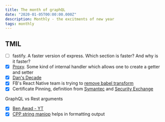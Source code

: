```yaml
---
title: The month of graphQL
date: "2020-01-05T00:00:00.000Z"
description: Monthly - the excitments of new year
tags: monthly
---
```


## TMIL

- [ ] fastify. A faster version of express. Which section is faster? And why is it faster?
- [x] [Proxy](https://developer.mozilla.org/en-US/docs/Web/JavaScript/Reference/Global_Objects/Proxy). Some kind of internal handler which allows one to create a getter and setter
- [x] [Dan's Decade](https://overreacted.io/my-decade-in-review/)
- [x] FB's React Native team is trying to [remove babel transform](https://twitter.com/cpojer/status/1218189812533993473?s=200)
- [x] Certificate Pinning, definition from [Symantec](https://www.symantec.com/content/dam/symantec/docs/white-papers/certificate-pinning-en.pdf) and [Security Exchange](https://security.stackexchange.com/questions/29988/what-is-certificate-pinning)

GraphQL vs Rest arguments
- [x] [Ben Awad - YT](https://www.youtube.com/watch?v=AYZOHt6kz6Y)
- [x] [CPP string maniop](https://en.cppreference.com/w/cpp/io/manip) helps in formatting output